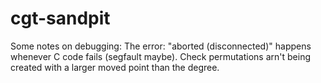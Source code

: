 # cgt-sandpit


Some notes on debugging:
The error: "aborted (disconnected)" happens whenever C code fails (segfault maybe). Check permutations arn't being created with a larger moved point than the degree.

